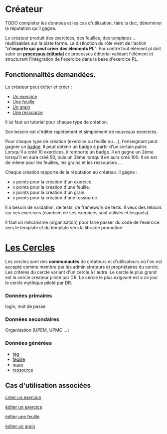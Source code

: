 # Créateur

TODO compléter les données et les cas d'utilisation, faire la doc, déterminer la réputation qu'il gagne.

Le créateur produit des exercices, des feuilles, des templates ... réutilisables sur la plate forme.
La distinction du rôle vient de l'action "**n'importe qui peut créer des élements PL**".
Par contre tout élément pl doit subir un **[processus éditorial](../concept/edition.md)** ce processus éditorial validant l'élément et structurant l'intégration de l'exercice dans la base d'exercice PL.


## Fonctionnalités demandées.

Le créateur peut éditer et créer :
* [Un exercice](../concept/exercice.md)
* [Une feuille](../concept/feuille.md)
* [Un grain](../concept/grain.md)
* [Une ressource](../concept/ressource.md)

Il lui faut un tutoriel pour chaque type de création.

Son besoin est d'éditer rapidement et simplement de nouveaux exercices.

Pour chaque type de création (exercice ou feuille ou ...), l'enseignant peut gagner un [badge](../concept/badge.md). Il peut obtenir un badge à partir d'un certain palier.
Lorsqu'il a créé 10 exercices, il remporte un badge.
Il en gagne un 2ème lorsqu'il en aura créé 50, puis un 3ème lorsqu'il en aura créé 100.
Il en est de même pour les feuilles, les grains et les ressources ...

Chaque création rapporte de la réputation au créateur.
Il gagne :
* x points pour la création d'un exercice.
* x points pour la création d'une feuille.
* x points pour la création d'un grain.
* x points pour la création d'une ressource.

Il a besoin de validation, de tests, de framework de tests. Il veux des retours sur ses exercices (combien de ses exercices sont utilisés et lesquels).

Il faut un mécanisme (organisation) pour faire passer du code de l'exercice vers le template et du template vers la librairie promotion.


# [Les Cercles](../concept/cercle.md)


Les cercles sont des **communautés** de créateurs et d'utilisateurs où l'on est accepté comme membre par les administrateurs et propriétaires du cercle.
Les critères du cercle variant d'un cercle à l'autre.
Le cercle le plus grand est le cercle créateur piloté par DR. Le cercle le plus exigeant est a ce jour le cercle mythique piloté par DR.

### Données primaires

login, mot de passe

### Données secondaires

Organisation (UPEM, UPMC ...)

### Données générées

* [tag](../concept/tag.md)
* [feuille](../concept/feuille.md)
* [grain](../concept/grain.md)
* [ressource](../concept/ressource.md)

## Cas d'utilisation associées

[créer un exercice](../casutilisation/createur/createexercice.md)

[éditer un exercice](../casutilisation/createur/editerexercice.md)

[éditer une feuille](../casutilisation/createur/editerfeuille.md)

[éditer un grain](../casutilisation/createur/editergrain.md)

<!--- Author : Hugo Validator : name -->

